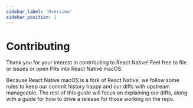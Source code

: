 ```yaml
---
sidebar_label: 'Overview'
sidebar_position: 1
---
```


# Contributing

Thank you for your interest in contributing to React Native! Feel free to file or issues or open PRs into React Native macOS. 

Because React Native macOS is a fork of React Native, we follow some rules to keep our commit history happy and our diffs with upstream manageable. The rest of this guide will focus on explaining our diffs, along with a guide for how to drive a release for those working on the repo. 